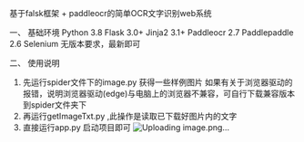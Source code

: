 基于falsk框架 + paddleocr的简单OCR文字识别web系统

一、	基础环境
Python 3.8
Flask 3.0+
Jinja2 3.1+
Paddleocr 2.7
Paddlepaddle 2.6
Selenium 无版本要求，最新即可

二、	使用说明
1.	先运行spider文件下的image.py 获得一些样例图片
如果有关于浏览器驱动的报错，说明浏览器驱动(edge)与电脑上的浏览器不兼容，可自行下载兼容版本到spider文件夹下
2.	再运行getImageTxt.py ,此操作是读取已下载好图片内的文字
3.	直接运行app.py 启动项目即可
 ![Uploading image.png…]()



